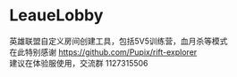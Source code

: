 # LeaueLobby
英雄联盟自定义房间创建工具，包括5V5训练营，血月杀等模式  
在此特别感谢 https://github.com/Pupix/rift-explorer  
建议在体验服使用，交流群 1127315506
